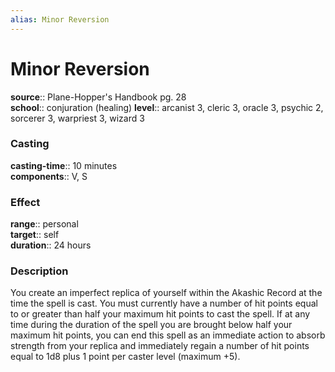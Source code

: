 ```yaml
---
alias: Minor Reversion
---
```


# Minor Reversion 

**source**:: Plane-Hopper's Handbook pg. 28  
**school**:: conjuration (healing)
**level**:: arcanist 3, cleric 3, oracle 3, psychic 2, sorcerer 3, warpriest 3, wizard 3

### Casting 

**casting-time**:: 10 minutes  
**components**:: V, S

### Effect 

**range**:: personal  
**target**:: self  
**duration**:: 24 hours

### Description 

You create an imperfect replica of yourself within the Akashic Record at the time the spell is cast. You must currently have a number of hit points equal to or greater than half your maximum hit points to cast the spell. If at any time during the duration of the spell you are brought below half your maximum hit points, you can end this spell as an immediate action to absorb strength from your replica and immediately regain a number of hit points equal to 1d8 plus 1 point per caster level (maximum +5).


